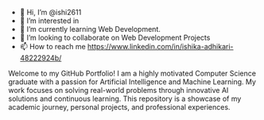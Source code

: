 - 👋 Hi, I’m @ishi2611
- 👀 I’m interested in 
- 🌱 I’m currently learning Web Development.
- 💞️ I’m looking to collaborate on Web Development Projects
- 📫 How to reach me https://www.linkedin.com/in/ishika-adhikari-48222924b/

Welcome to my GitHub Portfolio!
I am a highly motivated Computer Science graduate with a passion for Artificial Intelligence and Machine Learning. My work focuses on solving real-world problems through innovative AI solutions and continuous learning. This repository is a showcase of my academic journey, personal projects, and professional experiences.

<!---
ishi2611/ishi2611 is a ✨ special ✨ repository because its `README.md` (this file) appears on your GitHub profile.
You can click the Preview link to take a look at your changes.
--->
